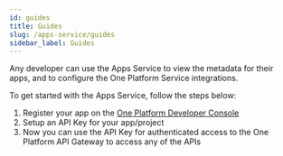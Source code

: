```yaml
---
id: guides
title: Guides
slug: /apps-service/guides
sidebar_label: Guides
---
```


Any developer can use the Apps Service to view the metadata for their apps, and to configure the One Platform Service integrations.

To get started with the Apps Service, follow the steps below:

1. Register your app on the [One Platform Developer Console](https://one.redhat.com/console)
2. Setup an API Key for your app/project
3. Now you can use the API Key for authenticated access to the One Platform API Gateway to access any of the APIs
